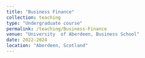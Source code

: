 ```yaml
---
title: "Business Finance"
collection: teaching
type: "Undergraduate course"
permalink: /teaching/Business-Finance
venue: "University  of Aberdeen, Business School"
date: 2022-2024
location: "Aberdeen, Scotland"
---
```

